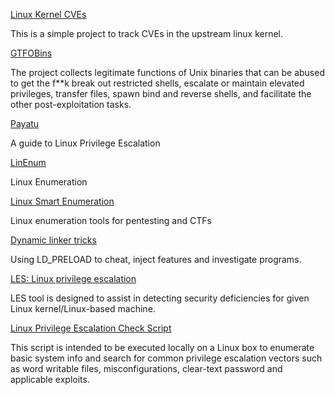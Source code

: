 [Linux Kernel CVEs](https://www.linuxkernelcves.com/cves)

This is a simple project to track CVEs in the upstream linux kernel.

[GTFOBins](https://gtfobins.github.io/)

The project collects legitimate functions of Unix binaries that can be abused to get the f**k break out restricted shells, escalate or maintain elevated privileges, transfer files, spawn bind and reverse shells, and facilitate the other post-exploitation tasks.

[Payatu](https://payatu.com/guide-linux-privilege-escalation)

A guide to Linux Privilege Escalation

[LinEnum](https://github.com/rebootuser/LinEnum)

Linux Enumeration

[Linux Smart Enumeration](https://github.com/diego-treitos/linux-smart-enumeration)

Linux enumeration tools for pentesting and CTFs

[Dynamic linker tricks](https://rafalcieslak.wordpress.com/2013/04/02/dynamic-linker-tricks-using-ld_preload-to-cheat-inject-features-and-investigate-programs/)

Using LD_PRELOAD to cheat, inject features and investigate programs.

[LES: Linux privilege escalation](https://github.com/mzet-/linux-exploit-suggester)

LES tool is designed to assist in detecting security deficiencies for given Linux kernel/Linux-based machine.

[Linux Privilege Escalation Check Script](https://github.com/linted/linuxprivchecker)

This script is intended to be executed locally on a Linux box to enumerate basic system info and search for common privilege escalation vectors such as word writable files, misconfigurations, clear-text password and applicable exploits.
